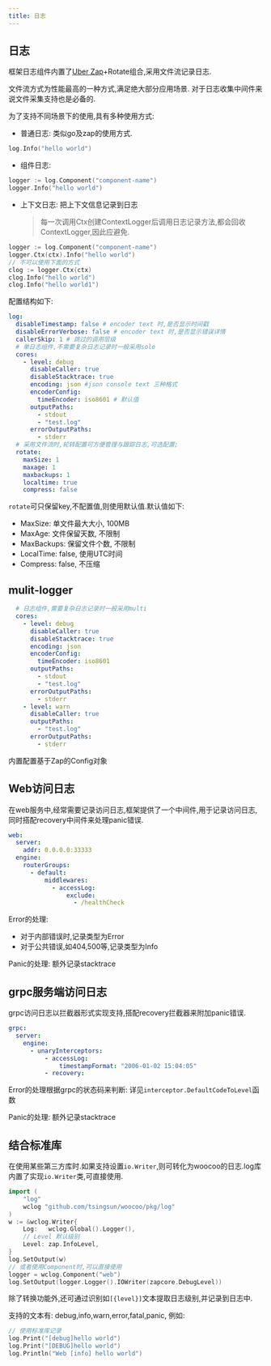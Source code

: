 ```yaml
---
title: 日志
---
```

## 日志

框架日志组件内置了[Uber Zap](http://go.uber.org/zap)+Rotate组合,采用文件流记录日志.

文件流方式为性能最高的一种方式,满足绝大部分应用场景. 对于日志收集中间件来说文件采集支持也是必备的.

为了支持不同场景下的使用,具有多种使用方式:

- 普通日志: 类似go及zap的使用方式.
```go
log.Info("hello world")
```
- 组件日志: 
```go
logger := log.Component("component-name")
logger.Info("hello world")
```
- 上下文日志: 把上下文信息记录到日志
  > 每一次调用Ctx创建ContextLogger后调用日志记录方法,都会回收ContextLogger,因此应避免.
```go
logger := log.Component("component-name")
logger.Ctx(ctx).Info("hello world")
// 不可以使用下面的方式
clog := logger.Ctx(ctx)
clog.Info("hello world")
clog.Info("hello world1")
``` 

配置结构如下:

```yaml
log:
  disableTimestamp: false # encoder text 时,是否显示时间戳
  disableErrorVerbose: false # encoder text 时,是否显示错误详情
  callerSkip: 1 # 跳过的调用层级
  # 单日志组件,不需要复杂日志记录时一般采用sole
  cores:
    - level: debug
      disableCaller: true
      disableStacktrace: true
      encoding: json #json console text 三种格式
      encoderConfig:
        timeEncoder: iso8601 # 默认值
      outputPaths:
        - stdout
        - "test.log"
      errorOutputPaths:
        - stderr
  # 采用文件流时,轮转配置可方便管理与跟踪日志,可选配置;
  rotate:
    maxSize: 1
    maxage: 1
    maxbackups: 1
    localtime: true
    compress: false
```

`rotate`可只保留key,不配置值,则使用默认值.默认值如下:

- MaxSize: 单文件最大大小, 100MB
- MaxAge: 文件保留天数, 不限制
- MaxBackups: 保留文件个数, 不限制
- LocalTime: false, 使用UTC时间
- Compress: false, 不压缩

## mulit-logger

```yaml
  # 日志组件,需要复杂日志记录时一般采用multi
  cores:
    - level: debug 
      disableCaller: true
      disableStacktrace: true
      encoding: json
      encoderConfig:
        timeEncoder: iso8601
      outputPaths:
        - stdout
        - "test.log"
      errorOutputPaths:
        - stderr
    - level: warn 
      disableCaller: true
      outputPaths: 
        - "test.log"
      errorOutputPaths:
        - stderr
```
内置配置基于Zap的Config对象

## Web访问日志

在web服务中,经常需要记录访问日志,框架提供了一个中间件,用于记录访问日志,同时搭配recovery中间件来处理panic错误.

```yaml
web:
  server:
    addr: 0.0.0.0:33333
  engine:
    routerGroups:
      - default:
          middlewares:
            - accessLog:
                exclude:
                  - /healthCheck
```

Error的处理: 
  - 对于内部错误时,记录类型为Error
  - 对于公共错误,如404,500等,记录类型为Info

Panic的处理: 额外记录stacktrace

## grpc服务端访问日志

grpc访问日志以拦截器形式实现支持,搭配recovery拦截器来附加panic错误.

```yaml
grpc:
  server:
    engine:
      - unaryInterceptors:
          - accessLog:
              timestampFormat: "2006-01-02 15:04:05"
          - recovery:
```

Error的处理根据grpc的状态码来判断: 详见`interceptor.DefaultCodeToLevel`函数

Panic的处理: 额外记录stacktrace

## 结合标准库

在使用某些第三方库时.如果支持设置`io.Writer`,则可转化为woocoo的日志.log库内置了实现`io.Writer`类,可直接使用.

```go
import (
	"log"
	wclog "github.com/tsingsun/woocoo/pkg/log"
)
w := &wclog.Writer{
    Log:   wclog.Global().Logger(),
	// Level 默认级别
    Level: zap.InfoLevel,
}
log.SetOutput(w)
// 或者使用Component时,可以直接使用
logger = wclog.Component("web")
log.SetOutput(logger.Logger().IOWriter(zapcore.DebugLevel))
```

除了转换功能外,还可通过识别如`[{level}]`文本提取日志级别,并记录到日志中.

支持的文本有: debug,info,warn,error,fatal,panic, 例如:
```go
// 使用标准库记录
log.Print("[debug]hello world")
log.Print("[DEBUG]hello world")
log.Println("Web [info] hello world")
```
